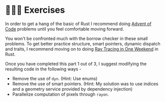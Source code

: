 # 👨🏼‍💻 Exercises
In order to get a hang of the basic of Rust I recommend doing [Advent of Code][1]
problems until you feel comfortable moving forward.

You won't be confronted much with the borrow checker in these small problems. To get better practice structure,
smart pointers, dynamic dispatch and traits, I recommend moving on to doing [Ray Tracing in One Weekend][2] in Rust.

Once you have completed this part 1 out of 3, I suggest modifying the resulting code in the following ways -

* Remove the use of ```dyn```. (Hint: Use enums)
* Remove the use of smart pointers.
(Hint: My solution was to use indices and a geometry service provided by dependency injection)
* Parallelize computation of pixels through ```rayon```.

[1]: https://adventofcode.com/
[2]: https://raytracing.github.io/books/RayTracingInOneWeekend.html
